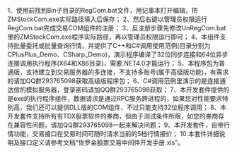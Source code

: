 1、使用前找到Bin子目录的RegCom.bat文件，用记事本打开编辑，把ZMStockCom.exe实际路径填入后保存；
2、然后右键以管理员权限运行RegCom.bat完成交易COM组件的注册；
3、反注册步骤先修改UnRegCom.bat里的ZMStockCom.exe程序实际路径，再以管理员权限运行即可；
4、本组件支持批量委托或批量查询行情，并提供了C++和C#调用使用范例(目录分别为CPlusPlus_Demo、CSharp_Demo)，演示程序编译了32位同步连接和64位异步连接调用执行程序(X64和X86目录)，需要.NET4.0才能运行；
5、本程序包为普通版，支持建立到交易服务器的多连接，不支持多账号(属于高级版功能)，有需求的请加QQ群293765098获取高级版程序包；
6、C#调用范例里演示的是连接通达信的模拟服务器，登录密码请加QQ群293765098获取；
7、本开发套件提供的是exe的执行程序组件，数据请求是通过RPC服务跨进程的，如果您对性能要求特别高，我们还可以提供DLL版的COM组件，不过只能支持32位程序调用；
8、本开发套件支持所有有TDX股票软件的券商，但由于测试条件所限，如您的券商存在兼容性问题，请加QQ群293765098一起来解决问题；
9、本开发套件，自带行情功能，交易接口在交易时间可随时请求当前的5档行情报价；
10 本套件详细说明及接口定义请参考文档“佐罗金股票交易中间件开发手册.xls”。
